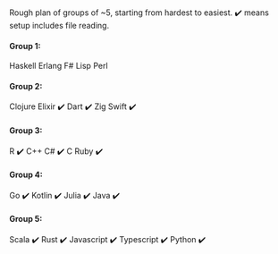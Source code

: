 Rough plan of groups of ~5, starting from hardest to easiest. ✔️ means setup includes file reading.

#### Group 1:
Haskell
Erlang
F#
Lisp
Perl

#### Group 2:
Clojure
Elixir ✔️
Dart ✔️
Zig
Swift ✔️

#### Group 3:
R ✔️
C++
C# ✔️
C 
Ruby ✔️

#### Group 4:
Go ✔️ 
Kotlin ✔️
Julia ✔️
Java ✔️

#### Group 5:
Scala ✔️
Rust ✔️
Javascript ✔️
Typescript ✔️
Python ✔️